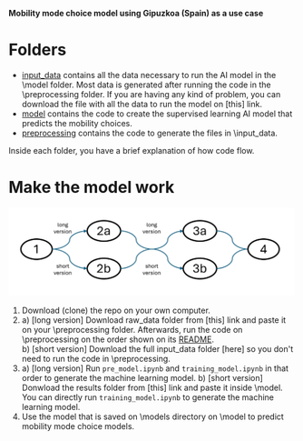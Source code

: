 **Mobility mode choice model using Gipuzkoa (Spain) as a use case**

# Folders
- [input_data](https://github.com/Inigo-Azcarate/CSLG_ModeChoice/tree/main/input_data) contains all the data necessary to run the AI model in the \model folder. Most data is generated after running the code in the \preprocessing folder. If you are having any kind of problem, you can download the file with all the data to run the model on [this] link.
- [model](https://github.com/Inigo-Azcarate/CSLG_ModeChoice/tree/main/model) contains the code to create the supervised learning AI model that predicts the mobility choices. 
- [preprocessing](https://github.com/Inigo-Azcarate/CSLG_ModeChoice/tree/main/preprocessing) contains the code to generate the files in \input_data.

Inside each folder, you have a brief explanation of how code flow.

# Make the model work

![](/images/work_flow.png)

1. Download (clone) the repo on your own computer.
2. a) [long version]  Download raw_data folder from [this] link and paste it on your \preprocessing folder. Afterwards, run the code on \preprocessing on the order shown on its [README](https://github.com/Inigo-Azcarate/CSLG_ModeChoice/tree/main/preprocessing).  
   b) [short version] Download the full input_data folder [here] so you don't need to run the code in \preprocessing.
3. a) [long version]  Run `pre_model.ipynb` and `training_model.ipynb` in that order to generate the machine learning model.
   b) [short version] Donwload the results folder from [this] link and paste it inside \model. You can directly run `training_model.ipynb` to generate the machine learning model.
4. Use the model that is saved on \models directory on \model to predict mobility mode choice models. 



